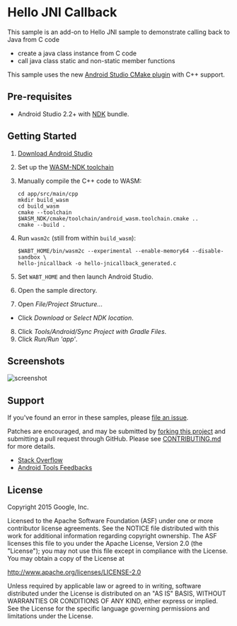 # Hello JNI Callback

This sample is an add-on to Hello JNI sample to demonstrate calling back to Java
from C code

- create a java class instance from C code
- call java class static and non-static member functions

This sample uses the new
[Android Studio CMake plugin](http://tools.android.com/tech-docs/external-c-builds)
with C++ support.

## Pre-requisites

- Android Studio 2.2+ with [NDK](https://developer.android.com/ndk/) bundle.

## Getting Started

1. [Download Android Studio](http://developer.android.com/sdk/index.html)
2. Set up the [WASM-NDK toolchain](https://github.com/AndroidWasm/wasm_ndk)
3. Manually compile the C++ code to WASM:

   ```
   cd app/src/main/cpp
   mkdir build_wasm
   cd build_wasm
   cmake --toolchain $WASM_NDK/cmake/toolchain/android_wasm.toolchain.cmake ..
   cmake --build .
   ```

4. Run `wasm2c` (still from within `build_wasm`):

   ```
   $WABT_HOME/bin/wasm2c --experimental --enable-memory64 --disable-sandbox \
   hello-jnicallback -o hello-jnicallback_generated.c
   ```

5. Set `WABT_HOME` and then launch Android Studio.
6. Open the sample directory.
7. Open *File/Project Structure...*

- Click *Download* or *Select NDK location*.

8. Click *Tools/Android/Sync Project with Gradle Files*.
9. Click *Run/Run 'app'*.

## Screenshots

![screenshot](screenshot.png)

## Support

If you've found an error in these samples, please
[file an issue](https://github.com/googlesamples/android-ndk/issues/new).

Patches are encouraged, and may be submitted by
[forking this project](https://github.com/googlesamples/android-ndk/fork) and
submitting a pull request through GitHub. Please see
[CONTRIBUTING.md](../CONTRIBUTING.md) for more details.

- [Stack Overflow](http://stackoverflow.com/questions/tagged/android-ndk)
- [Android Tools Feedbacks](http://tools.android.com/feedback)

## License

Copyright 2015 Google, Inc.

Licensed to the Apache Software Foundation (ASF) under one or more contributor
license agreements. See the NOTICE file distributed with this work for
additional information regarding copyright ownership. The ASF licenses this file
to you under the Apache License, Version 2.0 (the "License"); you may not use
this file except in compliance with the License. You may obtain a copy of the
License at

http://www.apache.org/licenses/LICENSE-2.0

Unless required by applicable law or agreed to in writing, software distributed
under the License is distributed on an "AS IS" BASIS, WITHOUT WARRANTIES OR
CONDITIONS OF ANY KIND, either express or implied. See the License for the
specific language governing permissions and limitations under the License.
